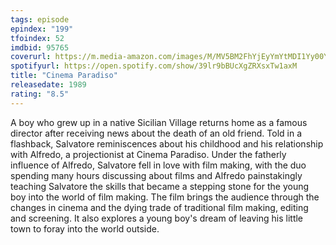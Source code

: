 ```yaml
---
tags: episode
epindex: "199"
tfoindex: 52
imdbid: 95765
coverurl: https://m.media-amazon.com/images/M/MV5BM2FhYjEyYmYtMDI1Yy00YTdlLWI2NWQtYmEzNzAxOGY1NjY2XkEyXkFqcGdeQXVyNTA3NTIyNDg@._V1_SY300_CR0,0,202,300_.jpg
spotifyurl: https://open.spotify.com/show/39lr9bBUcXgZRXsxTw1axM
title: "Cinema Paradiso"
releasedate: 1989
rating: "8.5"
---
```


A boy who grew up in a native Sicilian Village returns home as a famous director after receiving news about the death of an old friend. Told in a flashback, Salvatore reminiscences about his childhood and his relationship with Alfredo, a projectionist at Cinema Paradiso. Under the fatherly influence of Alfredo, Salvatore fell in love with film making, with the duo spending many hours discussing about films and Alfredo painstakingly teaching Salvatore the skills that became a stepping stone for the young boy into the world of film making. The film brings the audience through the changes in cinema and the dying trade of traditional film making, editing and screening. It also explores a young boy's dream of leaving his little town to foray into the world outside.